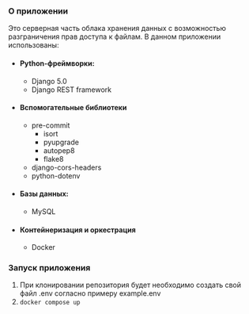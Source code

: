 ### О приложении

Это серверная часть облака хранения данных с возможностью разграничения прав доступа к файлам.
В данном приложении использованы:

* #### Python-фреймворки:
    * Django 5.0
    * Django REST framework
* #### Вспомогательные библиотеки
    * pre-commit
        * isort
        * pyupgrade
        * autopep8
        * flake8
    * django-cors-headers
    * python-dotenv
* #### Базы данных:
    * MySQL
* #### Контейнеризация и оркестрация
    * Docker

### Запуск приложения

1. При клонировании репозитория будет необходимо создать свой файл .env согласно примеру example.env
2. `docker compose up`
